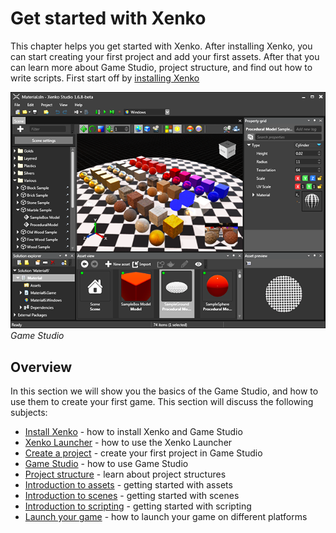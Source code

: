 # Get started with Xenko

This chapter helps you get started with Xenko. After installing Xenko, you can start creating your first project and add your first assets. After that you can learn more about Game Studio, project structure, and find out how to write scripts. First start off by [installing Xenko](install-xenko.md)

   ![Game Studio](media/getting-started.png)
   _Game Studio_

## Overview

In this section we will show you the basics of the Game Studio, and how to use them to create your first game. This section will discuss the following subjects:

* [Install Xenko](install-xenko.md) - how to install Xenko and Game Studio
* [Xenko Launcher](xenko-launcher.md) - how to use the Xenko Launcher
* [Create a project](create-project.md) - create your first project in Game Studio
* [Game Studio](game-studio.md) - how to use Game Studio
* [Project structure](project-structure.md) - learn about project structures
* [Introduction to assets](introduction-to-assets.md) - getting started with assets
* [Introduction to scenes](introduction-to-scenes.md) - getting started with scenes
* [Introduction to scripting](introduction-to-scripting.md) - getting started with scripting
* [Launch your game](launch-your-game.md) - how to launch your game on different platforms
